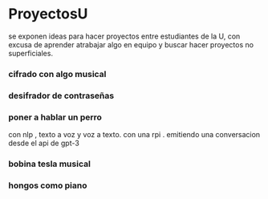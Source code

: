 # ProyectosU
se exponen ideas para hacer proyectos entre estudiantes de la U, con excusa de aprender atrabajar algo en equipo y buscar hacer proyectos no superficiales.

### cifrado con algo musical
### desifrador de contraseñas
### poner a hablar un perro 
con nlp  , texto a voz y voz a texto. con una rpi . emitiendo una conversacion desde el api de gpt-3
### bobina tesla musical
### hongos como piano
